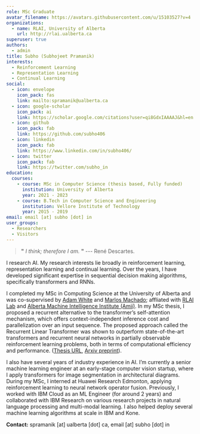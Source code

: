 ```yaml
---
role: MSc Graduate
avatar_filename: https://avatars.githubusercontent.com/u/15103527?v=4
organizations:
  - name: RLAI, University of Alberta
    url: http://rlai.ualberta.ca
superuser: true
authors:
  - admin
title: Subho (Subhojeet Pramanik)
interests:
  - Reinforcement Learning
  - Representation Learning
  - Continual Learning
social:
  - icon: envelope
    icon_pack: fas
    link: mailto:spramanik@ualberta.ca
  - icon: google-scholar
    icon_pack: ai
    link: https://scholar.google.com/citations?user=qi8GdxIAAAAJ&hl=en
  - icon: github
    icon_pack: fab
    link: https://github.com/subho406
  - icon: linkedin
    icon_pack: fab
    link: https://www.linkedin.com/in/subho406/
  - icon: twitter
    icon_pack: fab
    link: https://twitter.com/subho_in
education:
  courses:
    - course: MSc in Computer Science (thesis based, Fully funded)
      institution: University of Alberta
      year: 2021 - 2023
    - course: B.Tech in Computer Science and Engineering
      institution: Vellore Institute of Technology
      year: 2015 - 2019
email: email [at] subho [dot] in
user_groups:
  - Researchers
  - Visitors
---
```

> **"** *I think; therefore I am.* **"** --- René Descartes.

I research AI. My research interests lie broadly in reinforcement learning, representation learning and continual learning. Over the years, I have developed significant expertise in sequential decision making algorithms, specifically transformers and RNNs. 

I completed my MSc in Computing Science at the University of Alberta and was co-supervised by [Adam White](https://sites.ualberta.ca/~amw8/) and [Marlos Machado](http://mcmachado.info); affliated with [RLAI Lab](http://rlai.ualberta.ca) and [Alberta Machine Intelligence Institute (Amii)](https://www.amii.ca). In my MSc thesis, I proposed a recurrent alternative to the transformer’s self-attention mechanism, which offers context-independent inference cost and parallelization over an input sequence. The proposed approach called the Recurrent Linear Transformer was shown to outperform state-of-the-art transformers and recurrent neural networks in partially observable reinforcement learning problems, both in terms of computational efficiency and performance. ([Thesis URL](https://drive.google.com/file/d/1Xy8X_PmKgGM8r1VpsG6FduaUbODmy1f1/view?usp=drive_link), [Arxiv preprint](https://arxiv.org/abs/2310.15719)). 

I also have several years of industry experience in AI. I’m currently a senior machine learning engineer at an early-stage computer vision startup, where I apply transformers for image segmentation in architectural diagrams. During my MSc, I interned at Huawei Research Edmonton, applying reinforcement learning to neural network operator fusion. Previously, I worked with IBM Cloud as an ML Engineer (for around 2 years) and collaborated with IBM Research on various research projects in natural language processing and multi-modal learning. I also helped deploy several machine learning algorithms at scale in IBM and Kone.

**Contact:** spramanik \[at] ualberta \[dot] ca, email \[at] subho \[dot] in
